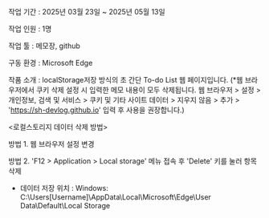 작업 기간 : 2025년 03월 23일 ~ 2025년 05월 13일

작업 인원 : 1명

작업 툴 : 메모장, github

구동 환경 : Microsoft Edge

작품 소개 : localStorage저장 방식의 초 간단 To-do List 웹 페이지입니다. (*웹 브라우저에서 쿠키 삭제 설정 시 입력한 메모 내용이 모두 삭제됩니다. 웹 브라우저 > 설정 > 개인정보, 검색 및 서비스 > 쿠키 및 기타 사이트 데이터 > 지우지 않음 > 추가 > 'https://sh-devlog.github.io' 입력 후 사용을 권장합니다.)


<로컬스토리지 데이터 삭제 방법>

방법 1. 웹 브라우저 설정 변경

방법 2. 'F12 > Application > Local storage' 메뉴 접속 후 'Delete' 키를 눌러 항목 삭제




* 데이터 저장 위치 : Windows: C:\Users\[Username]\AppData\Local\Microsoft\Edge\User Data\Default\Local Storage
